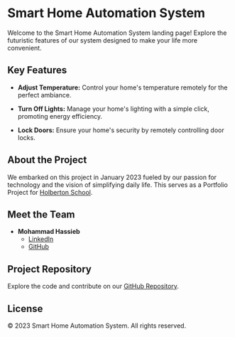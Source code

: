 # Smart Home Automation System

Welcome to the Smart Home Automation System landing page! Explore the futuristic features of our system designed to make your life more convenient.

## Key Features

- **Adjust Temperature:** Control your home's temperature remotely for the perfect ambiance.
  
- **Turn Off Lights:** Manage your home's lighting with a simple click, promoting energy efficiency.

- **Lock Doors:** Ensure your home's security by remotely controlling door locks.

## About the Project

We embarked on this project in January 2023 fueled by our passion for technology and the vision of simplifying daily life. This serves as a Portfolio Project for [Holberton School](https://www.holbertonschool.com/).

## Meet the Team

- **Mohammad Hassieb**
  - [LinkedIn](https://www.linkedin.com/in/mo-hassieb/)
  - [GitHub](https://github.com/hassiebb)

## Project Repository

Explore the code and contribute on our [GitHub Repository](https://github.com/hassiebb/Landing-Page-project).

## License

© 2023 Smart Home Automation System. All rights reserved.